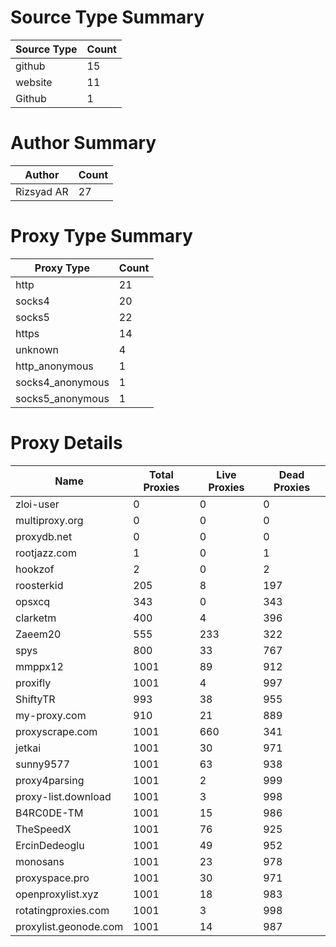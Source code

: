 # Source Type Summary

| Source Type | Count |
|-------------|-------|
| github | 15 |
| website | 11 |
| Github | 1 |


# Author Summary

| Author | Count |
|--------|-------|
| Rizsyad AR | 27 |


# Proxy Type Summary

| Proxy Type | Count |
|------------|-------|
| http | 21 |
| socks4 | 20 |
| socks5 | 22 |
| https | 14 |
| unknown | 4 |
| http_anonymous | 1 |
| socks4_anonymous | 1 |
| socks5_anonymous | 1 |


# Proxy Details

| Name | Total Proxies | Live Proxies | Dead Proxies |
|------|---------------|--------------|---------------|
| zloi-user | 0 | 0 | 0 |
| multiproxy.org | 0 | 0 | 0 |
| proxydb.net | 0 | 0 | 0 |
| rootjazz.com | 1 | 0 | 1 |
| hookzof | 2 | 0 | 2 |
| roosterkid | 205 | 8 | 197 |
| opsxcq | 343 | 0 | 343 |
| clarketm | 400 | 4 | 396 |
| Zaeem20 | 555 | 233 | 322 |
| spys | 800 | 33 | 767 |
| mmppx12 | 1001 | 89 | 912 |
| proxifly | 1001 | 4 | 997 |
| ShiftyTR | 993 | 38 | 955 |
| my-proxy.com | 910 | 21 | 889 |
| proxyscrape.com | 1001 | 660 | 341 |
| jetkai | 1001 | 30 | 971 |
| sunny9577 | 1001 | 63 | 938 |
| proxy4parsing | 1001 | 2 | 999 |
| proxy-list.download | 1001 | 3 | 998 |
| B4RC0DE-TM | 1001 | 15 | 986 |
| TheSpeedX | 1001 | 76 | 925 |
| ErcinDedeoglu | 1001 | 49 | 952 |
| monosans | 1001 | 23 | 978 |
| proxyspace.pro | 1001 | 30 | 971 |
| openproxylist.xyz | 1001 | 18 | 983 |
| rotatingproxies.com | 1001 | 3 | 998 |
| proxylist.geonode.com | 1001 | 14 | 987 |
